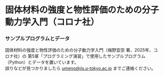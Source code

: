 # 固体材料の強度と物性評価のための分子動力学入門（コロナ社）
### サンプルプログラムとデータ

固体材料の強度と物性評価のための分子動力学入門（梅野宜崇 著、2025年、コロナ社）の
第5章「プログラミング演習」で使用したサンプルプログラム（Python）とデータを置いています。  
誤りなどが見つかりましたら umeno@iis.u-tokyo.ac.jp までご連絡ください。

